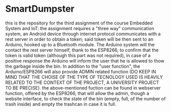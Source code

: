 # SmartDumpster
this is the repository for the third assignment of the course Embedded System and IoT:
the assignment requires a "three way" communication system, an Android device through internet protocol communicates with a rest server in order to obtain a token; said token will be then sent to an Arduino, hooked up to a Bluetooth module. The Arduino system will the contact the rest server himself, thank to the ESP8266, to confirm that the token is valid token (although this part was not required), in case of a positive response the Arduino will inform the user that he is allowed to thow the garbage inside the bin. In addition to the "user function", the Arduino/ESP8266 will also provide ADMIN related function (DO KEEP IN MIND THAT THE CHOISE OF THE TYPE OF TECNOLOGY USED IS HEAVILY RELATED TO THE CONTEXT OF THE PROJECT, A UNIVERSITY PROJECT TO BE PRECISE). the above-mentioned fuction can be found in webserver function, offered by the ESP8266, that will allow the admin, though a website interface, to check the state of the bin (empty, full, of the number of trash inside) and empty the trashcan in case it is full.  
